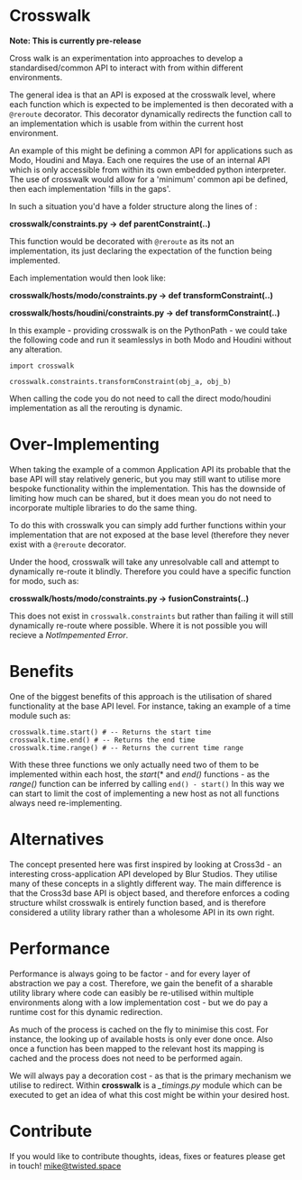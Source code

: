 Crosswalk
=========

__Note: This is currently pre-release__

Cross walk is an experimentation into approaches to develop a
standardised/common API to interact with from within different
environments.

The general idea is that an API is exposed at the crosswalk level,
where each function which is expected to be implemented is then
decorated with a ```@reroute``` decorator. This decorator dynamically
redirects the function call to an implementation which is usable from
within the current host environment.

An example of this might be defining a common API for applications
such as Modo, Houdini and Maya. Each one requires the use of an internal
API which is only accessible from within its own embedded python
interpreter. The use of crosswalk would allow for a 'minimum' common
api be defined, then each implementation 'fills in the gaps'.

 In such a situation you'd have a folder structure along the lines
 of :

 **crosswalk/constraints.py -> def parentConstraint(..)**

This function would be decorated with ```@reroute``` as its not
an implementation, its just declaring the expectation of the function
being implemented.

Each implementation would then look like:

**crosswalk/hosts/modo/constraints.py -> def transformConstraint(..)**

**crosswalk/hosts/houdini/constraints.py -> def transformConstraint(..)**

In this example - providing crosswalk is on the PythonPath - we could
take the following code and run it seamlesslys in both Modo and
Houdini without any alteration.

```
import crosswalk

crosswalk.constraints.transformConstraint(obj_a, obj_b)
```

When calling the code you do not need to call the direct modo/houdini
implementation as all the rerouting is dynamic.

Over-Implementing
=================

When taking the example of a common Application API its probable that
the base API will stay relatively generic, but you may still want to
utilise more bespoke functionality within the implementation. This has
the downside of limiting how much can be shared, but it does mean you do
not need to incorporate multiple libraries to do the same thing.

To do this with crosswalk you can simply add further functions within
your implementation that are not exposed at the base level (therefore
they never exist with a ```@reroute``` decorator.

Under the hood, crosswalk will take any unresolvable call and attempt
to dynamically re-route it blindly. Therefore you could have a specific
function for modo, such as:

 **crosswalk/hosts/modo/constraints.py -> fusionConstraints(..)**

 This does not exist in ```crosswalk.constraints``` but rather than
 failing it will still dynamically re-route where possible. Where it
 is not possible you will recieve a *NotImpemented Error*.


Benefits
========

One of the biggest benefits of this approach is the utilisation of
shared functionality at the base API level. For instance, taking
an example of a time module such as:

```
crosswalk.time.start() # -- Returns the start time
crosswalk.time.end() # -- Returns the end time
crosswalk.time.range() # -- Returns the current time range
```

With these three functions we only actually need two of them to be
implemented within each host, the *start*(* and *end()* functions -
as the *range()* function can be inferred by calling ```end() - start()```
In this way we can start to limit the cost of implementing a new host
as not all functions always need re-implementing.

Alternatives
============

The concept presented here was first inspired by looking at Cross3d - an
interesting cross-application API developed by Blur Studios. They utilise
many of these concepts in a slightly different way. The main difference
is that the Cross3d base API is object based, and therefore enforces
a coding structure whilst crosswalk is entirely function based, and is
therefore considered a utility library rather than a wholesome API in
its own right.


Performance
===========

Performance is always going to be factor - and for every layer of
abstraction we pay a cost. Therefore, we gain the benefit of a sharable
utility library where code can easibly be re-utilised within multiple
environments along with a low implementation cost - but we do pay
a runtime cost for this dynamic redirection.

As much of the process is cached on the fly to minimise this cost. For
instance, the looking up of available hosts is only ever done once. Also
once a function has been mapped to the relevant host its mapping is
cached and the process does not need to be performed again.

We will always pay a decoration cost - as that is the primary mechanism
we utilise to redirect. Within **crosswalk** is a *_timings.py* module
which can be executed to get an idea of what this cost might be within
your desired host.


Contribute
==========

If you would like to contribute thoughts, ideas, fixes or features please get in touch! mike@twisted.space
